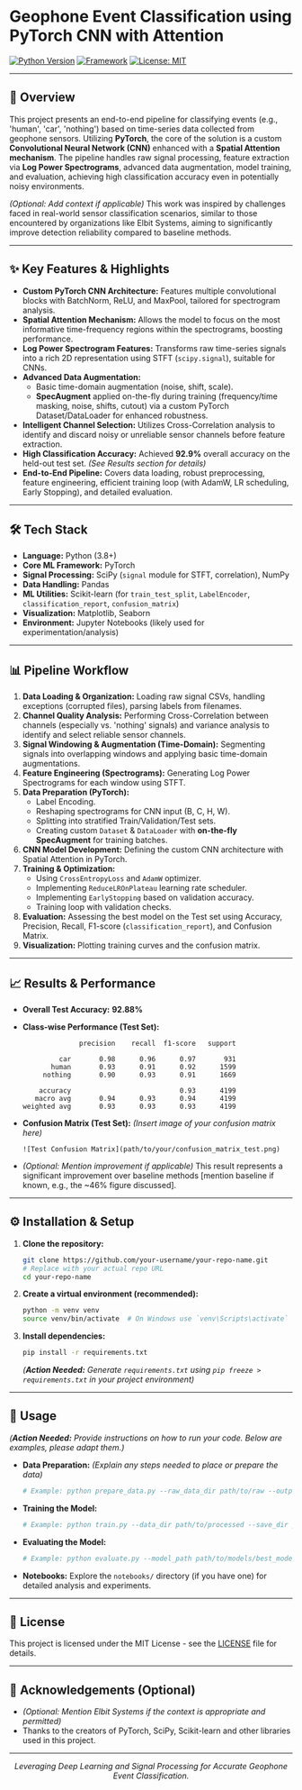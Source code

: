 # Geophone Event Classification using PyTorch CNN with Attention

[![Python Version](https://img.shields.io/badge/Python-3.8+-blue.svg)](https://www.python.org/downloads/)
[![Framework](https://img.shields.io/badge/Framework-PyTorch-EE4C2C.svg)](https://pytorch.org/)
[![License: MIT](https://img.shields.io/badge/License-MIT-yellow.svg)](LICENSE) 
<!-- Add a LICENSE file (e.g., MIT) to your repo -->
<!-- Optional: Add Elbit badge if appropriate -->
<!-- [![Collaboration](https://img.shields.io/badge/Collaboration-Elbit%20Systems%20Context-orange.svg)](https://elbitsystems.com) -->

---

## 📜 Overview

This project presents an end-to-end pipeline for classifying events (e.g., 'human', 'car', 'nothing') based on time-series data collected from geophone sensors. Utilizing **PyTorch**, the core of the solution is a custom **Convolutional Neural Network (CNN)** enhanced with a **Spatial Attention mechanism**. The pipeline handles raw signal processing, feature extraction via **Log Power Spectrograms**, advanced data augmentation, model training, and evaluation, achieving high classification accuracy even in potentially noisy environments.

*(Optional: Add context if applicable)* This work was inspired by challenges faced in real-world sensor classification scenarios, similar to those encountered by organizations like Elbit Systems, aiming to significantly improve detection reliability compared to baseline methods.

---

## ✨ Key Features & Highlights

*   **Custom PyTorch CNN Architecture:** Features multiple convolutional blocks with BatchNorm, ReLU, and MaxPool, tailored for spectrogram analysis.
*   **Spatial Attention Mechanism:** Allows the model to focus on the most informative time-frequency regions within the spectrograms, boosting performance.
*   **Log Power Spectrogram Features:** Transforms raw time-series signals into a rich 2D representation using STFT (`scipy.signal`), suitable for CNNs.
*   **Advanced Data Augmentation:**
    *   Basic time-domain augmentation (noise, shift, scale).
    *   **SpecAugment** applied on-the-fly during training (frequency/time masking, noise, shifts, cutout) via a custom PyTorch Dataset/DataLoader for enhanced robustness.
*   **Intelligent Channel Selection:** Utilizes Cross-Correlation analysis to identify and discard noisy or unreliable sensor channels before feature extraction.
*   **High Classification Accuracy:** Achieved **92.9%** overall accuracy on the held-out test set. *(See Results section for details)*
*   **End-to-End Pipeline:** Covers data loading, robust preprocessing, feature engineering, efficient training loop (with AdamW, LR scheduling, Early Stopping), and detailed evaluation.

---

## 🛠️ Tech Stack

*   **Language:** Python (3.8+)
*   **Core ML Framework:** PyTorch
*   **Signal Processing:** SciPy (`signal` module for STFT, correlation), NumPy
*   **Data Handling:** Pandas
*   **ML Utilities:** Scikit-learn (for `train_test_split`, `LabelEncoder`, `classification_report`, `confusion_matrix`)
*   **Visualization:** Matplotlib, Seaborn
*   **Environment:** Jupyter Notebooks (likely used for experimentation/analysis)

---

## 📊 Pipeline Workflow

1.  **Data Loading & Organization:** Loading raw signal CSVs, handling exceptions (corrupted files), parsing labels from filenames.
2.  **Channel Quality Analysis:** Performing Cross-Correlation between channels (especially vs. 'nothing' signals) and variance analysis to identify and select reliable sensor channels.
3.  **Signal Windowing & Augmentation (Time-Domain):** Segmenting signals into overlapping windows and applying basic time-domain augmentations.
4.  **Feature Engineering (Spectrograms):** Generating Log Power Spectrograms for each window using STFT.
5.  **Data Preparation (PyTorch):**
    *   Label Encoding.
    *   Reshaping spectrograms for CNN input (B, C, H, W).
    *   Splitting into stratified Train/Validation/Test sets.
    *   Creating custom `Dataset` & `DataLoader` with **on-the-fly SpecAugment** for training batches.
6.  **CNN Model Development:** Defining the custom CNN architecture with Spatial Attention in PyTorch.
7.  **Training & Optimization:**
    *   Using `CrossEntropyLoss` and `AdamW` optimizer.
    *   Implementing `ReduceLROnPlateau` learning rate scheduler.
    *   Implementing `EarlyStopping` based on validation accuracy.
    *   Training loop with validation checks.
8.  **Evaluation:** Assessing the best model on the Test set using Accuracy, Precision, Recall, F1-score (`classification_report`), and Confusion Matrix.
9.  **Visualization:** Plotting training curves and the confusion matrix.

---

## 📈 Results & Performance

*   **Overall Test Accuracy:** **92.88%**
*   **Class-wise Performance (Test Set):**

    ```
                  precision    recall  f1-score   support

             car       0.98      0.96      0.97       931
           human       0.93      0.91      0.92      1599
         nothing       0.90      0.93      0.91      1669

        accuracy                           0.93      4199
       macro avg       0.94      0.93      0.94      4199
    weighted avg       0.93      0.93      0.93      4199
    ```

*   **Confusion Matrix (Test Set):**
    *(Insert image of your confusion matrix here)*
    ```
    ![Test Confusion Matrix](path/to/your/confusion_matrix_test.png) 
    ```
*   *(Optional: Mention improvement if applicable)* This result represents a significant improvement over baseline methods [mention baseline if known, e.g., the ~46% figure discussed].

---

## ⚙️ Installation & Setup

1.  **Clone the repository:**
    ```bash
    git clone https://github.com/your-username/your-repo-name.git 
    # Replace with your actual repo URL
    cd your-repo-name
    ```
2.  **Create a virtual environment (recommended):**
    ```bash
    python -m venv venv
    source venv/bin/activate  # On Windows use `venv\Scripts\activate`
    ```
3.  **Install dependencies:**
    ```bash
    pip install -r requirements.txt 
    ```
    *(**Action Needed:** Generate `requirements.txt` using `pip freeze > requirements.txt` in your project environment)*

---

## 🚀 Usage

*(**Action Needed:** Provide instructions on how to run your code. Below are examples, please adapt them.)*

*   **Data Preparation:**
    *(Explain any steps needed to place or prepare the data)*
    ```bash
    # Example: python prepare_data.py --raw_data_dir path/to/raw --output_dir path/to/processed
    ```
*   **Training the Model:**
    ```bash
    # Example: python train.py --data_dir path/to/processed --save_dir path/to/models --epochs 100
    ```
*   **Evaluating the Model:**
    ```bash
    # Example: python evaluate.py --model_path path/to/models/best_model.pth --data_dir path/to/processed 
    ```
*   **Notebooks:** Explore the `notebooks/` directory (if you have one) for detailed analysis and experiments.

---

## 📄 License

This project is licensed under the MIT License - see the [LICENSE](LICENSE) file for details.

---

## 🙏 Acknowledgements (Optional)

*   *(Optional: Mention Elbit Systems if the context is appropriate and permitted)*
*   Thanks to the creators of PyTorch, SciPy, Scikit-learn and other libraries used in this project.

---

<p align="center">
  <i>Leveraging Deep Learning and Signal Processing for Accurate Geophone Event Classification.</i>
</p>
